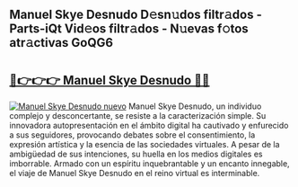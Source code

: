 ## Manuel Skye Desnudo D𝚎sn𝚞dos filtr𝚊dos - Parts-iQt Vid𝚎os filtr𝚊dos - N𝚞evas f𝚘tos atr𝚊ctivas GoQG6

# <h2><a href="http://mb5ciga.tromn.icu/?c=Manuel+Skye+Desnudo">🔗👉👉👉 Manuel Skye Desnudo 🔗🔗</a></h2>

[![Manuel Skye Desnudo nuevo](https://i.imgur.com/pEAQMta.gif)](http://mb5ciga.tromn.icu/?c=Manuel+Skye+Desnudo)
Manuel Skye Desnudo, un individuo complejo y desconcertante, se resiste a la caracterización simple. Su innovadora autopresentación en el ámbito digital ha cautivado y enfurecido a sus seguidores, provocando debates sobre el consentimiento, la expresión artística y la esencia de las sociedades virtuales. A pesar de la ambigüedad de sus intenciones, su huella en los medios digitales es imborrable. Armado con un espíritu inquebrantable y un encanto innegable, el viaje de Manuel Skye Desnudo en el reino virtual es interminable.
